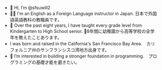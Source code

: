- 👋 Hi, I’m @sfsuwill2
- 👨‍🏫  I'm an English as a Foreign Language instructor in Japan. 日本で外国語英語教科の教職員です。
- 🏫 Over the past eight years, I have taught every grade level from Kindergarten to High School senior. 🎒8年間に幼稚園から高等学校の全学年を教えたことあります。
- I was born and raised in the California's San Francisco Bay Area.　カリフォルニア州のサンフランシスコ湾地方出身です。
- 👀 I’m interested in building a stronger foundation in programming.　プログラミングの基礎才能を磨きたい。

<!---
sfsuwill2/sfsuwill2 is a ✨ special ✨ repository because its `README.md` (this file) appears on your GitHub profile.
You can click the Preview link to take a look at your changes.
--->
